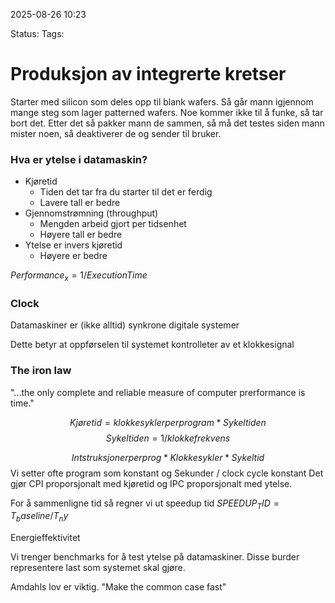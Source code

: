 2025-08-26 10:23

Status:
Tags:

# Produksjon av integrerte kretser
Starter med silicon som deles opp til blank wafers. Så går mann igjennom mange steg som lager patterned wafers. Noe kommer ikke til å funke, så tar bort det. Etter det så pakker mann de sammen, så må det testes siden mann mister noen, så deaktiverer de og sender til bruker. 

### Hva er ytelse i datamaskin?
- Kjøretid
	- Tiden det tar fra du starter til det er ferdig 
	- Lavere tall er bedre
- Gjennomstrømning (throughput)
	- Mengden arbeid gjort per tidsenhet
	- Høyere tall er bedre
- Ytelse er invers kjøretid
	- Høyere er bedre

$Performance_x= 1/ExecutionTime$


### Clock

Datamaskiner er (ikke alltid) synkrone digitale systemer

Dette betyr at oppførselen til systemet kontrolleter av et klokkesignal

### The iron law

"...the only complete and reliable measure of computer prerformance is time."

$$
Kjøretid = klokkesykler per program * Sykeltiden 
$$
$$
Sykeltiden = 1 / klokkefrekvens
$$

$$
Intstruksjoner per prog * Klokkesykler * Sykeltid
$$
Vi setter ofte program som konstant og Sekunder / clock cycle konstant
Det gjør CPI proporsjonalt med kjøretid og IPC proporsjonalt med ytelse.

For å sammenligne tid så regner vi ut speedup tid
$SPEEDUP_TID = T_baseline/T_ny$

Energieffektivitet

Vi trenger benchmarks for å test ytelse på datamaskiner. Disse burder representere last som systemet skal gjøre. 

Amdahls lov er viktig. 
"Make the common case fast"





